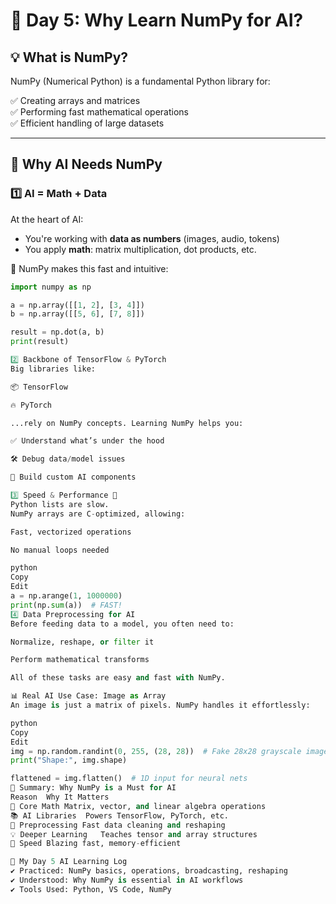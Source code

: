 # 🤖 Day 5: Why Learn NumPy for AI?

## 💡 What is NumPy?

NumPy (Numerical Python) is a fundamental Python library for:

✅ Creating arrays and matrices  
✅ Performing fast mathematical operations  
✅ Efficient handling of large datasets  

---

## 🚀 Why AI Needs NumPy

### 1️⃣ AI = Math + Data

At the heart of AI:
- You're working with **data as numbers** (images, audio, tokens)
- You apply **math**: matrix multiplication, dot products, etc.

🧮 NumPy makes this fast and intuitive:

```python
import numpy as np

a = np.array([[1, 2], [3, 4]])
b = np.array([[5, 6], [7, 8]])

result = np.dot(a, b)
print(result)

2️⃣ Backbone of TensorFlow & PyTorch
Big libraries like:

📦 TensorFlow

🔥 PyTorch

...rely on NumPy concepts. Learning NumPy helps you:

✅ Understand what’s under the hood

🛠️ Debug data/model issues

🔧 Build custom AI components

3️⃣ Speed & Performance 🚀
Python lists are slow.
NumPy arrays are C-optimized, allowing:

Fast, vectorized operations

No manual loops needed

python
Copy
Edit
a = np.arange(1, 1000000)
print(np.sum(a))  # FAST!
4️⃣ Data Preprocessing for AI
Before feeding data to a model, you often need to:

Normalize, reshape, or filter it

Perform mathematical transforms

All of these tasks are easy and fast with NumPy.

📊 Real AI Use Case: Image as Array
An image is just a matrix of pixels. NumPy handles it effortlessly:

python
Copy
Edit
img = np.random.randint(0, 255, (28, 28))  # Fake 28x28 grayscale image
print("Shape:", img.shape)

flattened = img.flatten()  # 1D input for neural nets
🎯 Summary: Why NumPy is a Must for AI
Reason	Why It Matters
🧠 Core Math	Matrix, vector, and linear algebra operations
📚 AI Libraries	Powers TensorFlow, PyTorch, etc.
🧹 Preprocessing	Fast data cleaning and reshaping
💡 Deeper Learning	Teaches tensor and array structures
🚀 Speed	Blazing fast, memory-efficient

📝 My Day 5 AI Learning Log
✔ Practiced: NumPy basics, operations, broadcasting, reshaping
✔ Understood: Why NumPy is essential in AI workflows
✔ Tools Used: Python, VS Code, NumPy